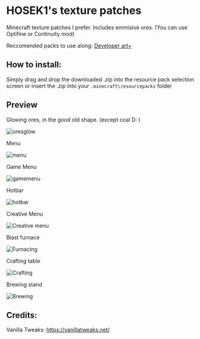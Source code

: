 # HOSEK1's texture patches
Minecraft texture patches I prefer.
Includes emmisive ores. (You can use Optifine or Continuity mod)

Reccomended packs to use along: 
[Developer art+](https://www.planetminecraft.com/texture-pack/developer-art-plus/)
## How to install:
Simply drag and drop the downloaded .zip into the resource pack selection screen or insert the .zip into your `.minecraft\resourcepacks` folder

## Preview

Glowing ores, in the good old shape. (except coal D: )

![oresglow](https://user-images.githubusercontent.com/100392072/174668736-11e92bda-bd14-4b95-8200-8ead3bbb9310.png)

Menu

![menu](https://user-images.githubusercontent.com/100392072/174671094-646b8c15-4b2e-406b-bc2f-7af774ade239.png)

Game Menu

![gamemenu](https://user-images.githubusercontent.com/100392072/174671111-a77ec506-f803-49d8-a235-6b689869f95e.png)

Hotbar

![hotbar](https://user-images.githubusercontent.com/100392072/174671134-184de40a-8d9f-4e02-9811-25069e51f900.png)

Creative Menu

![Creative menu](https://user-images.githubusercontent.com/100392072/174671152-1d48d029-3cc2-4fdb-9425-30b88d854d98.png)

Blast furnace

![Furnacing](https://user-images.githubusercontent.com/100392072/174671156-9b6ba05d-60b6-4de0-b724-a550ae71ff99.png)

Crafting table

![Crafting](https://user-images.githubusercontent.com/100392072/174671314-1ea4c04f-b3c1-4c65-93da-49a9e1924b2b.png)

Brewing stand

![Brewing](https://user-images.githubusercontent.com/100392072/174671170-b31ad160-dd74-46ea-b9cd-6baa05cc09d1.png)



## Credits:
Vanilla Tweaks: https://vanillatweaks.net/
